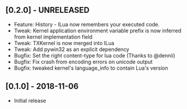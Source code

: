 ## [0.2.0] - UNRELEASED
- Feature: History - ILua now remembers your executed code.
- Tweak: Kernel application environment variable prefix is now inferred from kernel implementation field
- Tweak: TXKernel is now merged into ILua
- Tweak: Add pywin32 as an explicit dependency
- Bugfix: Set the right content-type for lua code (Thanks to @dennii)
- Bugfix: Fix crash from encoding errors on unicode output
- Bugfix: tweaked kernel's language_info to contain Lua's version
## [0.1.0] - 2018-11-06
- Initial release